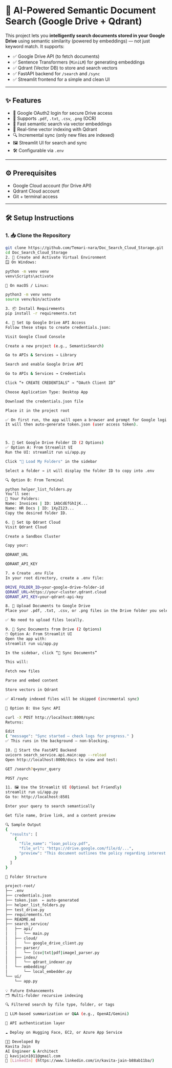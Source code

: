 # 📄 AI-Powered Semantic Document Search (Google Drive + Qdrant)

This project lets you **intelligently search documents stored in your Google Drive** using semantic similarity (powered by embeddings) — not just keyword match. It supports:

- ✅ Google Drive API (to fetch documents)
- ✅ Sentence Transformers (`MiniLM`) for generating embeddings
- ✅ Qdrant (Vector DB) to store and search vectors
- ✅ FastAPI backend for `/search` and `/sync`
- ✅ Streamlit frontend for a simple and clean UI

---

## ✨ Features

- 🔐 Google OAuth2 login for secure Drive access
- 📂 Supports `.pdf`, `.txt`, `.csv`, `.png` (OCR)
- 🧠 Fast semantic search via vector embeddings
- 📡 Real-time vector indexing with Qdrant
- 🔍 Incremental sync (only new files are indexed)
- 🖼️ Streamlit UI for search and sync
- 🛠️ Configurable via `.env`

---

## ⚙️ Prerequisites

- Google Cloud account (for Drive API)
- Qdrant Cloud account
- Git + terminal access

---

## 🛠️ Setup Instructions

### 1. 📥 Clone the Repository

```bash
git clone https://github.com/Temari-nara/Doc_Search_Cloud_Storage.git
cd Doc_Search_Cloud_Storage
2. 🐍 Create and Activate Virtual Environment
🪟 On Windows:

python -m venv venv
venv\Scripts\activate

🍎 On macOS / Linux:

python3 -m venv venv
source venv/bin/activate

3. 📦 Install Requirements
pip install -r requirements.txt

4. 🔐 Set Up Google Drive API Access
Follow these steps to create credentials.json:

Visit Google Cloud Console

Create a new project (e.g., SemanticSearch)

Go to APIs & Services → Library

Search and enable Google Drive API

Go to APIs & Services → Credentials

Click “+ CREATE CREDENTIALS” → “OAuth Client ID”

Choose Application Type: Desktop App

Download the credentials.json file

Place it in the project root

✅ On first run, the app will open a browser and prompt for Google login.
It will then auto-generate token.json (user access token).



5. 📁 Get Google Drive Folder ID (2 Options)
✅ Option A: From Streamlit UI
Run the UI: streamlit run ui/app.py

Click "🔄 Load My Folders" in the sidebar

Select a folder → it will display the folder ID to copy into .env

🔍 Option B: From Terminal

python helper_list_folders.py
You’ll see:
📁 Your Folders:
Name: Invoices | ID: 1AbCdEfGhIjK...
Name: HR Docs | ID: 1XyZ123...
Copy the desired folder ID.

6. 🔐 Set Up Qdrant Cloud
Visit Qdrant Cloud

Create a Sandbox Cluster

Copy your:

QDRANT_URL

QDRANT_API_KEY

7. ⚙️ Create .env File
In your root directory, create a .env file:

DRIVE_FOLDER_ID=your-google-drive-folder-id
QDRANT_URL=https://your-cluster.qdrant.cloud
QDRANT_API_KEY=your-qdrant-api-key

8. 📂 Upload Documents to Google Drive
Place your .pdf, .txt, .csv, or .png files in the Drive folder you selected above.

✅ No need to upload files locally.

9. 🔄 Sync Documents from Drive (2 Options)
🖱️ Option A: From Streamlit UI
Open the app with:
streamlit run ui/app.py

In the sidebar, click “🔄 Sync Documents”

This will:

Fetch new files

Parse and embed content

Store vectors in Qdrant

✅ Already indexed files will be skipped (incremental sync)

🔗 Option B: Use Sync API

curl -X POST http://localhost:8000/sync
Returns:

Edit
{ "message": "Sync started – check logs for progress." }
✅ This runs in the background — non-blocking.

10. 🚀 Start the FastAPI Backend
uvicorn search_service.api.main:app --reload
Open http://localhost:8000/docs to view and test:

GET /search?q=your_query

POST /sync

11. 🖼️ Use the Streamlit UI (Optional but Friendly)
streamlit run ui/app.py
Go to: http://localhost:8501

Enter your query to search semantically

Get file name, Drive link, and a content preview

🔍 Sample Output
{
  "results": [
    {
      "file_name": "loan_policy.pdf",
      "file_url": "https://drive.google.com/file/d/...",
      "preview": "This document outlines the policy regarding interest rates..."
    }
  ]
}

📁 Folder Structure

project-root/
├── .env
├── credentials.json
├── token.json  ← auto-generated
├── helper_list_folders.py
├── test_drive.py
├── requirements.txt
├── README.md
├── search_service/
│   ├── api/
│   │   └── main.py
│   ├── cloud/
│   │   └── google_drive_client.py
│   ├── parser/
│   │   └── [csv|txt|pdf|image]_parser.py
│   ├── index/
│   │   └── qdrant_indexer.py
│   └── embedding/
│       └── local_embedder.py
└── ui/
    └── app.py
    
💡 Future Enhancements
🗂️ Multi-folder recursive indexing

🔍 Filtered search by file type, folder, or tags

🧠 LLM-based summarization or Q&A (e.g., OpenAI/Gemini)

🔐 API authentication layer

☁️ Deploy on Hugging Face, EC2, or Azure App Service

👩‍💻 Developed By
Kavita Jain
AI Engineer & Architect
📧 kavijain1011@gmail.com
🔗 [LinkedIn] (https://www.linkedin.com/in/kavita-jain-b88ab11ba/)